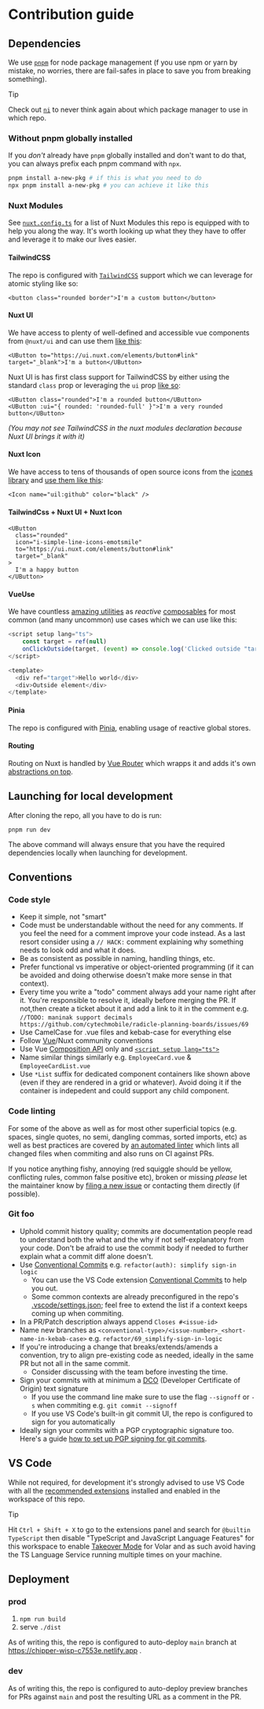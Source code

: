 # Contribution guide

## Dependencies

We use [`pnpm`](https://pnpm.io/motivation) for node package management (f you use npm or yarn by mistake, no worries, there are fail-safes in place to save you from breaking something).

> [!Tip]
> Check out [`ni`](https://github.com/antfu/ni) to never think again about which package manager to use in which repo.

### Without pnpm globally installed

If you _don't_ already have `pnpm` globally installed and don't want to do that, you can always prefix each pnpm command with `npx`.

```sh
pnpm install a-new-pkg # if this is what you need to do
npx pnpm install a-new-pkg # you can achieve it like this
```

### Nuxt Modules

See [`nuxt.config.ts`](./nuxt.config.ts) for a list of Nuxt Modules this repo is equipped with to help you along the way. It's worth looking up what they they have to offer and leverage it to make our lives easier.

#### TailwindCSS

The repo is configured with [`TailwindCSS`](https://tailwindcss.com/docs/utility-first) support which we can leverage for atomic styling like so:

```vue
<button class="rounded border">I'm a custom button</button>
```

#### Nuxt UI

We have access to plenty of well-defined and accessible vue components from `@nuxt/ui` and can use them [like this](https://ui.nuxt.com/elements/button#link):

```vue
<UButton to="https://ui.nuxt.com/elements/button#link" target="_blank">I'm a button</UButton>
```

Nuxt UI is has first class support for TailwindCSS by either using the standard `class` prop or leveraging the `ui` prop [like so](https://ui.nuxt.com/getting-started/theming#ui-prop):

```vue
<UButton class="rounded">I'm a rounded button</UButton>
<UButton :ui="{ rounded: 'rounded-full' }">I'm a very rounded button</UButton>
```

_(You may not see TailwindCSS in the nuxt modules declaration because Nuxt UI brings it with it)_

#### Nuxt Icon

We have access to tens of thousands of open source icons from the [icones library](https://icones.js.org) and [use them like this](https://nuxt.com/modules/icon#usage):

```vue
<Icon name="uil:github" color="black" />
```

#### TailwindCss + Nuxt UI + Nuxt Icon

```vue
<UButton
  class="rounded"
  icon="i-simple-line-icons-emotsmile"
  to="https://ui.nuxt.com/elements/button#link"
  target="_blank"
>
  I'm a happy button
</UButton>
```

#### VueUse

We have countless [amazing utilities](https://vueuse.org/functions.html) as _reactive_ [composables](https://www.patterns.dev/vue/composables) for most common (and many uncommon) use cases which we can use like this:

```ts
<script setup lang="ts">
    const target = ref(null)
    onClickOutside(target, (event) => console.log('Clicked outside "target"')) // <-- https://vueuse.org/core/onClickOutside/#onclickoutside
</script>

<template>
  <div ref="target">Hello world</div>
  <div>Outside element</div>
</template>
```

#### Pinia

The repo is configured with [Pinia](https://pinia.vuejs.org/core-concepts/), enabling usage of reactive global stores.

#### Routing

Routing on Nuxt is handled by [Vue Router](https://router.vuejs.org/) which wrapps it and adds it's own [abstractions on top](https://nuxt.com/docs/getting-started/routing).

## Launching for local development

After cloning the repo, all you have to do is run:

```shell
pnpm run dev
```

The above command will always ensure that you have the required dependencies locally when launching for development.

## Conventions

### Code style

- Keep it simple, not "smart"
- Code must be understandable without the need for any comments. If you feel the need for a comment improve your code instead. As a last resort consider using a `// HACK:` comment explaining why something needs to look odd and what it does.
- Be as consistent as possible in naming, handling things, etc.
- Prefer functional vs imperative or object-oriented programming (if it can be avoided and doing otherwise doesn't make more sense in that context).
- Every time you write a "todo" comment always add your name right after it. You're responsible to resolve it, ideally before merging the PR. If not,then create a ticket about it and add a link to it in the comment e.g. `//TODO: maninak support decimals https://github.com/cytechmobile/radicle-planning-boards/issues/69`
- Use CamelCase for .vue files and kebab-case for everything else
- Follow [Vue](https://v2.vuejs.org/v2/style-guide)/Nuxt community conventions
- Use Vue [Composition API](https://vuejs.org/guide/extras/composition-api-faq.html#composition-api-faq) only and [`<script setup lang="ts">`](https://www.patterns.dev/vue/script-setup)
- Name similar things similarly e.g. `EmployeeCard.vue` & `EmployeeCardList.vue`
- Use `*List` suffix for dedicated component containers like shown above (even if they are rendered in a grid or whatever). Avoid doing it if the container is indepedent and could support any child component.

### Code linting

For some of the above as well as for most other superficial topics (e.g. spaces, single quotes, no semi, dangling commas, sorted imports, etc) as well as best practices are covered by [an automated linter](https://github.com/maninak/eslint-config) which lints all changed files when commiting and also runs on CI against PRs.

If you notice anything fishy, annoying (red squiggle should be yellow, conflicting rules, common false positive etc), broken or missing _please_ let the maintainer know by [filing a new issue](https://github.com/maninak/eslint-config/issues/new) or contacting them directly (if possible).

### Git foo

- Uphold commit history quality; commits are documentation people read to understand both the what and the why if not self-explanatory from your code. Don't be afraid to use the commit body if needed to further explain what a commit diff alone doesn't.
- Use [Conventional Commits](https://www.conventionalcommits.org) e.g. `refactor(auth): simplify sign-in logic`
  - You can use the VS Code extension [Conventional Commits](https://marketplace.visualstudio.com/items?itemName=vivaxy.vscode-conventional-commits) to help you out.
  - Some common contexts are already preconfigured in the repo's [.vscode/settings.json](.vscode/settings.json); feel free to extend the list if a context keeps coming up when commiting.
- In a PR/Patch description always append `Closes #<issue-id>`
- Name new branches as `<conventional-type>/<issue-number>_<short-name-in-kebab-case>` e.g. `refactor/69_simplify-sign-in-logic`
- If you're introducing a change that breaks/extends/amends a convention, try to align pre-existing code as needed, ideally in the same PR but not all in the same commit.
  - Consider discussing with the team before investing the time.
- Sign your commits with at minimum a [DCO](https://developercertificate.org/) (Developer Certificate of Origin) text signature
  - If you use the command line make sure to use the flag `--signoff` or `-s` when commiting e.g. `git commit --signoff`
  - If you use VS Code's built-in git commit UI, the repo is configured to sign for you automatically
- Ideally sign your commits with a PGP cryptographic signature too. Here's a guide [how to set up PGP signing for git commits](https://docs.github.com/en/authentication/managing-commit-signature-verification).

## VS Code

While not required, for development it's strongly advised to use VS Code with all the [recommended extensions](.vscode/extensions.json) installed and enabled in the workspace of this repo.

> [!Tip]
> Hit `Ctrl + Shift + X` to go to the extensions panel and search for `@builtin TypeScript` then disable "TypeScript and JavaScript Language Features" for this workspace to enable [Takeover Mode](https://vuejs.org/guide/typescript/overview.html#volar-takeover-mode) for Volar and as such avoid having the TS Language Service running multiple times on your machine.

## Deployment

### prod

1. `npm run build`
2. serve `./dist`

As of writing this, the repo is configured to auto-deploy `main` branch at https://chipper-wisp-c7553e.netlify.app .

### dev

As of writing this, the repo is configured to auto-deploy preview branches for PRs against `main` and post the resulting URL as a comment in the PR.
